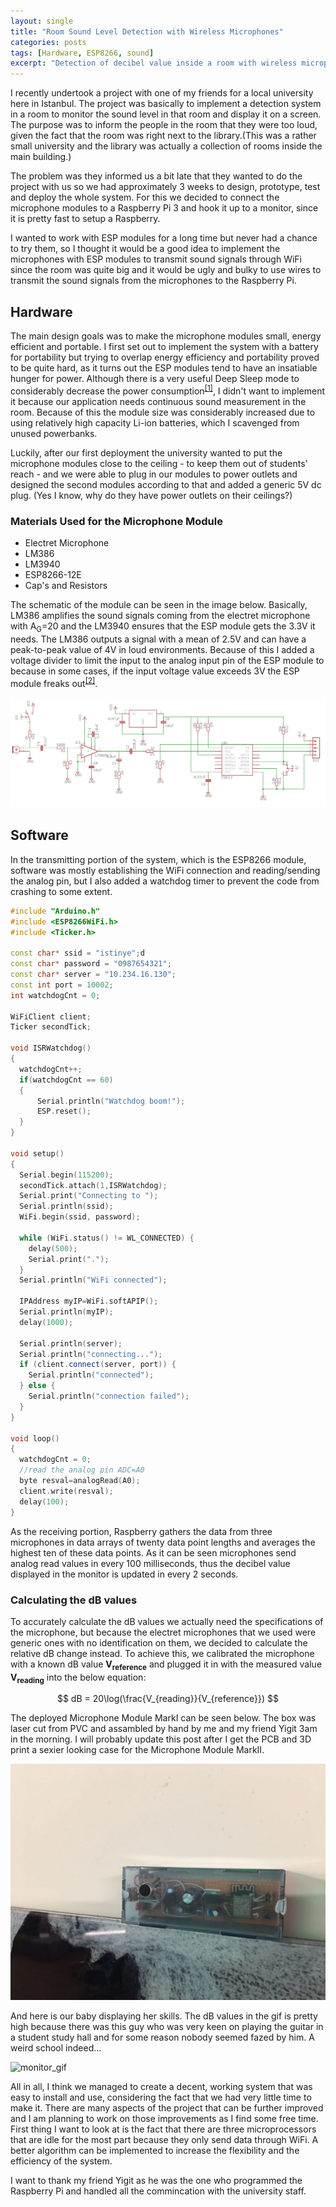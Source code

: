 ```yaml
---
layout: single
title: "Room Sound Level Detection with Wireless Microphones"
categories: posts
tags: [Hardware, ESP8266, sound]
excerpt: "Detection of decibel value inside a room with wireless microphones"
---
```


I recently undertook a project with one of my friends for a local university here in Istanbul. The project was basically to implement a detection system in a room to monitor the sound level in that room and display it on a screen. The purpose was to inform the people in the room that they were too loud, given the fact that the room was right next to the library.(This was a rather small university and the library was actually a collection of rooms inside the main building.) 

The problem was they informed us a bit late that they wanted to do the project with us so we had approximately 3 weeks to design, prototype, test and deploy the whole system. For this we decided to connect the microphone modules to a Raspberry Pi 3 and hook it up to a monitor, since it is pretty fast to setup a Raspberry.

I wanted to work with ESP modules for a long time but never had a chance to try them, so I thought it would be a good idea to implement the microphones with ESP modules to transmit sound signals through WiFi since the room was quite big and it would be ugly and bulky to use wires to transmit the sound signals from the microphones to the Raspberry Pi.

Hardware
------

The main design goals was to make the microphone modules small, energy efficient and portable. I first set out to implement the system with a battery for portability but trying to overlap energy efficiency and portability proved to be quite hard, as it turns out the ESP modules tend to have an insatiable hunger for power. Although there is a very useful Deep Sleep mode to considerably decrease the power consumption<sup>[[1]](http://www.esp8266.com/wiki/doku.php?id=esp8266_power_usage)</sup>, I didn't want to implement it because our application needs continuous sound measurement in the room. Because of this the module size was considerably increased due to using relatively high capacity Li-ion batteries, which I scavenged from unused powerbanks.

Luckily, after our first deployment the university wanted to put the microphone modules close to the ceiling - to keep them out of students' reach - and we were able to plug in our modules to power outlets and designed the second modules according to that and added a generic 5V dc plug. (Yes I know, why do they have power outlets on their ceilings?)

### Materials Used for the Microphone Module

* Electret Microphone
* LM386
* LM3940
* ESP8266-12E
* Cap's and Resistors

The schematic of the module can be seen in the image below. Basically, LM386 amplifies the sound signals coming from the electret microphone with A<sub>G</sub>=20 and the LM3940 ensures that the ESP module gets the 3.3V it needs. The LM386 outputs a signal with a mean of 2.5V and can have a peak-to-peak value of 4V in loud environments. Because of this I added a voltage divider to limit the input to the analog input pin of the ESP module to because in some cases, if the input voltage value exceeds 3V the ESP module freaks out<sup>[[2]](http://esp8266.github.io/Arduino/versions/2.0.0/doc/reference.html#analog-input)</sup>.

![schematic_img](/assets/images/room_sound/schematic.png)


Software
------

In the transmitting portion of the system, which is the ESP8266 module, software was mostly establishing the WiFi connection and reading/sending the analog pin, but I also added a watchdog timer to prevent the code from crashing to some extent.


```cpp
#include "Arduino.h"
#include <ESP8266WiFi.h>
#include <Ticker.h>

const char* ssid = "istinye";d
const char* password = "0987654321";
const char* server = "10.234.16.130";
const int port = 10002;
int watchdogCnt = 0;

WiFiClient client;
Ticker secondTick;

void ISRWatchdog()
{
  watchdogCnt++;
  if(watchdogCnt == 60)
  {
      Serial.println("Watchdog boom!");
      ESP.reset();
  }
}

void setup()
{
  Serial.begin(115200);
  secondTick.attach(1,ISRWatchdog);
  Serial.print("Connecting to ");
  Serial.println(ssid);
  WiFi.begin(ssid, password);

  while (WiFi.status() != WL_CONNECTED) {
    delay(500);
    Serial.print(".");
  }
  Serial.println("WiFi connected");

  IPAddress myIP=WiFi.softAPIP();
  Serial.println(myIP);
  delay(1000);

  Serial.println(server);
  Serial.println("connecting...");
  if (client.connect(server, port)) {
    Serial.println("connected");
  } else {
    Serial.println("connection failed");
  }
}

void loop()
{
  watchdogCnt = 0;
  //read the analog pin ADC=A0
  byte resval=analogRead(A0);
  client.write(resval);
  delay(100);
}
```

As the receiving portion, Raspberry gathers the data from three microphones in data arrays of twenty data point lengths and averages the highest ten of these data points. As it can be seen microphones send analog read values in every 100 milliseconds, thus the decibel value displayed in the monitor is updated in every 2 seconds.

### Calculating the dB values

To accurately calculate the dB values we actually need the specifications of the microphone, but because the electret microphones that we used were generic ones with no identification on them, we decided to calculate the relative dB change instead. To achieve this, we calibrated the microphone with a known dB value __V<sub>reference</sub>__ and plugged it in with the measured value __V<sub>reading</sub>__ into the below equation:

$$ dB = 20\log(\frac{V_{reading}}{V_{reference}}) $$

The deployed Microphone Module MarkI can be seen below. The box was laser cut from PVC and assambled by hand by me and my friend Yigit 3am in the morning. I will probably update this post after I get the PCB and 3D print a sexier looking case for the Microphone Module MarkII.

![MIC_mark1_img](/assets/images/room_sound/microphone_mark1.jpeg)

And here is our baby displaying her skills. The dB values in the gif is pretty high because there was this guy who was very keen on playing the guitar in a student study hall and for some reason nobody seemed fazed by him. A weird school indeed...

![monitor_gif](/assets/images/room_sound/monitor.gif)

All in all, I think we managed to create a decent, working system that was easy to install and use, considering the fact that we had very little time to make it. There are many aspects of the project that can be further improved and I am planning to work on those improvements as I find some free time. First thing I want to look at is the fact that there are three microprocessors that are idle for the most part because they only send data through WiFi. A better algorithm can be implemented to increase the flexibility and the efficiency of the system.

I want to thank my friend Yigit as he was the one who programmed the Raspberry Pi and handled all the commincation with the university staff.
